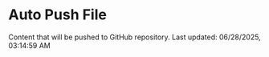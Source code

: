 # Auto Push File

Content that will be pushed to GitHub repository.
Last updated: 06/28/2025, 03:14:59 AM